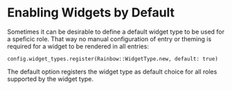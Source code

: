 # Enabling Widgets by Default

Sometimes it can be desirable to define a default widget type to be
used for a speficic role. That way no manual configuration of entry or
theming is required for a widget to be rendered in all entries:

    config.widget_types.register(Rainbow::WidgetType.new, default: true)

The default option registers the widget type as default choice for all
roles supported by the widget type.
